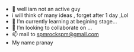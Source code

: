 - 👋 well iam not an active guy
- i will think of many ideas , forget after 1 day ,Lol 
- 🌱 I’m currently learning at begining stage...
- 💞️ I’m looking to collaborate on ...
- 📫 mail to spmrockspm@gmail.com
- My name pranay
<!---
NotHuman-i-am-waste3/NotHuman-i-am-waste3 is a ✨ special ✨ repository because its `README.md` (this file) appears on your GitHub profile.
You can click the Preview link to take a look at your changes.
--->
